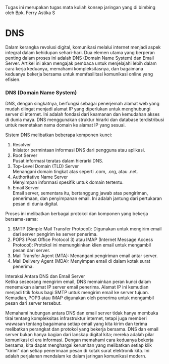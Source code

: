 Tugas ini merupakan tugas mata kuliah konsep jaringan  yang di bimbing oleh Bpk. Ferry Astika S

# DNS

Dalam kerangka revolusi digital, komunikasi melalui internet menjadi aspek integral dalam kehidupan sehari-hari. Dua elemen utama yang berperan penting dalam proses ini adalah DNS (Domain Name System) dan Email Server. Artikel ini akan mengajak pembaca untuk menjelajahi lebih dalam cara kerja keduanya, memahami kompleksitasnya, dan bagaimana keduanya bekerja bersama untuk memfasilitasi komunikasi online yang efisien.

### DNS (Domain Name System)
DNS, dengan singkatnya, berfungsi sebagai penerjemah alamat web yang mudah diingat menjadi alamat IP yang diperlukan untuk menghubungi server di internet. Ini adalah fondasi dari keamanan dan kemudahan akses di dunia maya. DNS menggunakan struktur hirarki dan database terdistribusi untuk memetakan nama domain ke alamat IP yang sesuai.

Sistem DNS melibatkan beberapa komponen kunci:

1. Resolver <br> Inisiator permintaan informasi DNS dari pengguna atau aplikasi.
2. Root Server<br> Pusat informasi teratas dalam hierarki DNS.
3. Top-Level Domain (TLD) Server<br> Menangani domain tingkat atas seperti .com, .org, atau .net.
4. Authoritative Name Server<br> Menyimpan informasi spesifik untuk domain tertentu.
5. Email Server <br> Email server, sementara itu, bertanggung jawab atas pengiriman, penerimaan, dan penyimpanan email. Ini adalah jantung dari pertukaran pesan di dunia digital.

Proses ini melibatkan berbagai protokol dan komponen yang bekerja bersama-sama:

1. SMTP (Simple Mail Transfer Protocol): Digunakan untuk mengirim email dari server pengirim ke server penerima.
2. POP3 (Post Office Protocol 3) atau IMAP (Internet Message Access Protocol): Protokol ini memungkinkan klien email untuk mengambil pesan dari server.
3. Mail Transfer Agent (MTA): Menangani pengiriman email antar server.
4. Mail Delivery Agent (MDA): Menyimpan email di dalam kotak surat penerima.

Interaksi Antara DNS dan Email Server <br>
Ketika seseorang mengirim email, DNS memainkan peran kunci dalam menemukan alamat IP server email penerima. Alamat IP ini kemudian menjadi titik fokus bagi SMTP untuk mengirim email ke server tujuan. Kemudian, POP3 atau IMAP digunakan oleh penerima untuk mengambil pesan dari server tersebut.

Memahami hubungan antara DNS dan email server tidak hanya membuka tirai tentang kompleksitas infrastruktur internet, tetapi juga memberi wawasan tentang bagaimana setiap email yang kita kirim dan terima melibatkan perangkat dan protokol yang bekerja bersama. DNS dan email server bukan hanya bagian dari lanskap digital kita; mereka adalah pilar komunikasi di era informasi. Dengan memahami cara keduanya bekerja bersama, kita dapat menghargai kerumitan yang melibatkan setiap klik "kirim" dan setiap penerimaan pesan di kotak surat elektronik kita. Ini adalah perjalanan mendalam ke dalam jaringan komunikasi modern.





